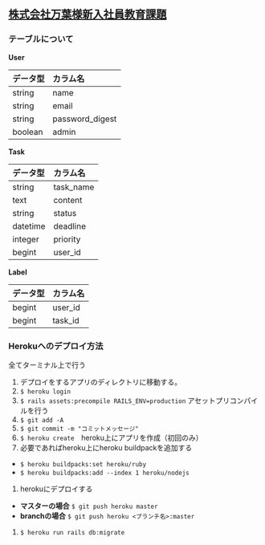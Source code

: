 ## [株式会社万葉様新入社員教育課題](https://diver.diveintocode.jp/curriculums/1277)

### テーブルについて

**User**

|データ型|カラム名|
|:---|:---|
|string|name|
|string|email|
|string|password_digest|
|boolean|admin|

**Task**

|データ型|カラム名|
|:---|:---|
|string|task_name|
|text|content|
|string|status|
|datetime|deadline|
|integer|priority|
|begint|user_id|

**Label**

|データ型|カラム名|
|:---|:---|
|begint|user_id|
|begint|task_id|


### Herokuへのデプロイ方法
全てターミナル上で行う
1. デプロイをするアプリのディレクトリに移動する。
1. `$ heroku login`
1. `$ rails assets:precompile RAILS_ENV=production`
アセットプリコンパイルを行う
1. `$ git add -A`
1. `$ git commit -m "コミットメッセージ"`
1. `$ heroku create`　heroku上にアプリを作成（初回のみ）
1. 必要であればheroku上にheroku buildpackを追加する
  - `$ heroku buildpacks:set heroku/ruby`
  - `$ heroku buildpacks:add --index 1 heroku/nodejs`
1. herokuにデプロイする
  - **マスターの場合** `$ git push heroku master`
  - **branchの場合** `$ git push heroku <ブランチ名>:master`
1. `$ heroku run rails db:migrate`
